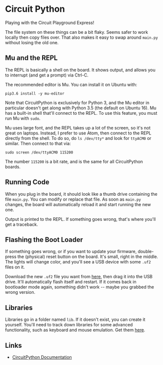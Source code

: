 # Circuit Python

Playing with the Circuit Playground Express!

The file system on these things can be a bit flaky. Seems safer to work locally then copy files over. That also makes it easy to swap around `main.py` without losing the old one.

## Mu and the REPL

The REPL is basically a shell on the board. It shows output, and allows you to interrupt (and get a prompt) via Ctrl-C.

The recommended editor is Mu. You can install it on Ubuntu with:

```
pip3.6 install -y mu-editor
```

Note that CircuitPython is exclusively for Python 3, and the Mu editor in particular doesn't get along with Python 3.5 (the default on Ubuntu 16). Mu has a built-in shell that'll connect to the REPL. To use this feature, you must run Mu with `sudo`.

Mu uses large font, and the REPL takes up a lot of the screen, so it's not great on laptops. Instead, I prefer to use Atom, then connect to the REPL directly from the shell. To do so, do `ls /dev/tty*` and look for `ttyACM0` or similar. Then connect to that via:

```
sudo screen /dev/ttyACM0 115200
```

The number `115200` is a bit rate, and is the same for all CircuitPython boards.

## Running Code

When you plug in the board, it should look like a thumb drive containing the file `main.py`. You can modify or replace that file. As soon as `main.py` changes, the board will automatically reload it and start running the new one.

Output is printed to the REPL. If something goes wrong, that's where you'll get a traceback.

## Flashing the Boot Loader

If something goes wrong, or if you want to update your firmware, double-press the (physical) reset button on the board. It's small, right in the middle. The lights will change color, and you'll see a USB device with some `.uf2` files on it.

Download the new `.uf2` file you want from [here](https://github.com/adafruit/circuitpython/releases), then drag it into the USB drive. It'll automatically flash itself and restart. If it comes back in bootloader mode again, something didn't work -- maybe you grabbed the wrong version.

## Libraries

Libraries go in a folder named `lib`. If it doesn't exist, you can create it yourself. You'll need to track down libraries for some advanced functionality, such as keyboard and mouse emulation. Get them [here](https://github.com/adafruit/Adafruit_CircuitPython_Bundle/releases/tag/20181030).

## Links

- [CircuitPython Documentation](https://learn.adafruit.com/adafruit-circuit-playground-express/circuitpython-analog-out-2)

